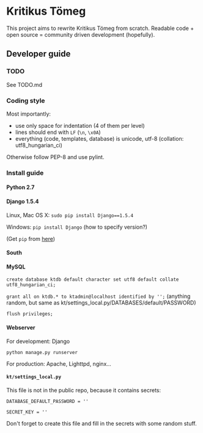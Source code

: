 # Kritikus Tömeg

This project aims to rewrite Kritikus Tömeg from scratch. Readable code + open source = community driven development (hopefully).

## Developer guide

### TODO

See TODO.md

### Coding style

Most importantly:

- use only space for indentation (4 of them per level)
- lines should end with `LF` (`\n`, `\x0A`)
- everything (code, templates, database) is unicode, utf-8 (collation: utf8_hungarian_ci)

Otherwise follow PEP-8 and use pylint.

### Install guide

#### Python 2.7

#### Django 1.5.4

Linux, Mac OS X: `sudo pip install Django==1.5.4`

Windows: `pip install Django` (how to specify version?)

(Get `pip` from [here](http://www.pip-installer.org/en/latest/))

#### South

#### MySQL

`create database ktdb default character set utf8 default collate utf8_hungarian_ci;`

`grant all on ktdb.* to ktadmin@localhost identified by '';` (anything random, but same as kt/settings_local.py/DATABASES/default/PASSWORD)

`flush privileges;`

#### Webserver

For development: Django

`python manage.py runserver`

For production: Apache, Lighttpd, nginx...

#### `kt/settings_local.py`

This file is not in the public repo, because it contains secrets:

`DATABASE_DEFAULT_PASSWORD = ''`

`SECRET_KEY = ''`

Don't forget to create this file and fill in the secrets with some random stuff.
